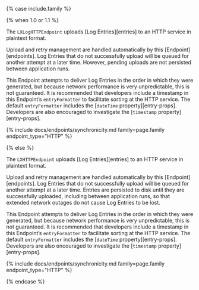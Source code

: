 {% case include.family %}

{% when 1.0 or 1.1 %}


The `LXLogHTTPEndpoint` uploads [Log Entries][entries] to an HTTP service in plaintext format.

Upload and retry management are handled automatically by this [Endpoint][endpoints]. Log Entries that do not successfully upload will be queued for another attempt at a later time. However, pending uploads are not persisted between application runs.

This Endpoint attempts to deliver Log Entries in the order in which they were generated, but because network performance is very unpredictable, this is not guaranteed. It is recommended that developers include a timestamp in this Endpoint’s `entryFormatter` to facilitate sorting at the HTTP service. The default `entryFormatter` includes the [`dateTime` property][entry-props]. Developers are also encouraged to investigate the [`timestamp` property][entry-props].

{% include docs/endpoints/synchronicity.md family=page.family endpoint_type="HTTP" %}


{% else %}


The `LXHTTPEndpoint` uploads [Log Entries][entries] to an HTTP service in plaintext format.

Upload and retry management are handled automatically by this [Endpoint][endpoints]. Log Entries that do not successfully upload will be queued for another attempt at a later time. Entries are persisted to disk until they are successfully uploaded, including between application runs, so that extended network outages do not cause Log Entries to be lost.

This Endpoint attempts to deliver Log Entries in the order in which they were generated, but because network performance is very unpredictable, this is not guaranteed. It is recommended that developers include a timestamp in this Endpoint’s `entryFormatter` to facilitate sorting at the HTTP service. The default `entryFormatter` includes the [`dateTime` property][entry-props]. Developers are also encouraged to investigate the [`timestamp` property][entry-props].

{% include docs/endpoints/synchronicity.md family=page.family endpoint_type="HTTP" %}


{% endcase %}
